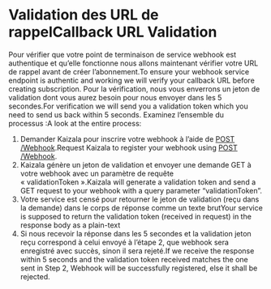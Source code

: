 # <a name="callback-url-validation"></a><span data-ttu-id="cb2f2-101">Validation des URL de rappel</span><span class="sxs-lookup"><span data-stu-id="cb2f2-101">Callback URL Validation</span></span>

<span data-ttu-id="cb2f2-102">Pour vérifier que votre point de terminaison de service webhook est authentique et qu’elle fonctionne nous allons maintenant vérifier votre URL de rappel avant de créer l’abonnement.</span><span class="sxs-lookup"><span data-stu-id="cb2f2-102">To ensure your webhook service endpoint is authentic and working we will verify your callback URL before creating subscription.</span></span>
<span data-ttu-id="cb2f2-103">Pour la vérification, nous vous enverrons un jeton de validation dont vous aurez besoin pour nous envoyer dans les 5 secondes.</span><span class="sxs-lookup"><span data-stu-id="cb2f2-103">For verification we will send you a validation token which you need to send us back within 5 seconds.</span></span> <span data-ttu-id="cb2f2-104">Examinez l’ensemble du processus :</span><span class="sxs-lookup"><span data-stu-id="cb2f2-104">A look at the entire process:</span></span>

1.  <span data-ttu-id="cb2f2-105">Demander Kaizala pour inscrire votre webhook à l’aide de [POST /Webhook](webHooks.md).</span><span class="sxs-lookup"><span data-stu-id="cb2f2-105">Request Kaizala to register your webhook using [POST /Webhook](webHooks.md).</span></span> 
2.  <span data-ttu-id="cb2f2-106">Kaizala génère un jeton de validation et envoyer une demande GET à votre webhook avec un paramètre de requête « validationToken ».</span><span class="sxs-lookup"><span data-stu-id="cb2f2-106">Kaizala will generate a validation token and send a GET request to your webhook with a query parameter “validationToken”.</span></span>
3.  <span data-ttu-id="cb2f2-107">Votre service est censé pour retourner le jeton de validation (reçu dans la demande) dans le corps de réponse comme un texte brut</span><span class="sxs-lookup"><span data-stu-id="cb2f2-107">Your service is supposed to return the validation token (received in request) in the response body as a plain-text</span></span>
4.  <span data-ttu-id="cb2f2-108">Si nous recevoir la réponse dans les 5 secondes et la validation jeton reçu correspond à celui envoyé à l’étape 2, que webhook sera enregistré avec succès, sinon il sera rejeté.</span><span class="sxs-lookup"><span data-stu-id="cb2f2-108">If we receive the response within 5 seconds and the validation token received matches the one sent in Step 2, Webhook will be successfully registered, else it shall be rejected.</span></span> 
